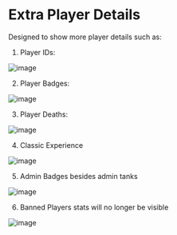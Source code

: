 # Extra Player Details

Designed to show more player details such as:

1. Player IDs:

![image](https://github.com/user-attachments/assets/44f21b23-fcdf-4d0a-a544-e04b20d7a92b)

2. Player Badges:

![image](https://github.com/user-attachments/assets/298d0f34-ec74-467a-92ab-cfe89c228e81)

3. Player Deaths:

![image](https://github.com/user-attachments/assets/4dc41cb5-597a-481d-ac76-7d337b16e2ef)

4. Classic Experience

![image](https://github.com/user-attachments/assets/d6bfd93a-ce45-4fab-9628-7f4f7bd7ee6b)

5. Admin Badges besides admin tanks

![image](https://github.com/user-attachments/assets/288ae4c2-d596-4b97-99fd-df9dc4dbcaa9)

6. Banned Players stats will no longer be visible

![image](https://github.com/user-attachments/assets/1af57d6f-5379-4788-937d-707353c8101f)


